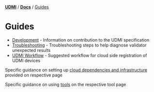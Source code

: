 [**UDMI**](../../) / [**Docs**](../) / [Guides](#)

# Guides
  
- [Development](development.md) - Information on contribution to the UDMI specification
- [Troubleshooting](troubleshooting.md) - Troubleshooting steps to help diagnose validator
  unexpected results
- [UDMI Workflow](workflow.md) - Suggested workflow for cloud side registration of UDMI devices

Specific guidance on setting up [cloud dependencies and infrastructure](../cloud/) provided on respective page

Specific guidance on using [tools](../tools/) on the respective tool page 